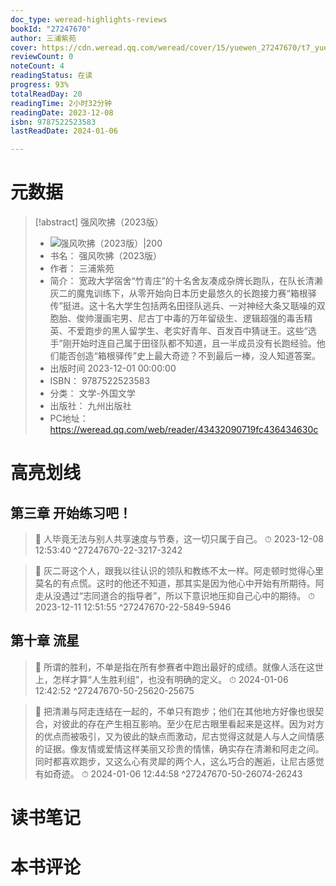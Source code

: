 ```yaml
---
doc_type: weread-highlights-reviews
bookId: "27247670"
author: 三浦紫苑
cover: https://cdn.weread.qq.com/weread/cover/15/yuewen_27247670/t7_yuewen_272476701703141170.jpg
reviewCount: 0
noteCount: 4
readingStatus: 在读
progress: 93%
totalReadDay: 20
readingTime: 2小时32分钟
readingDate: 2023-12-08
isbn: 9787522523583
lastReadDate: 2024-01-06

---
```

# 元数据
> [!abstract] 强风吹拂（2023版）
> - ![ 强风吹拂（2023版）|200](https://cdn.weread.qq.com/weread/cover/15/yuewen_27247670/t7_yuewen_272476701703141170.jpg)
> - 书名： 强风吹拂（2023版）
> - 作者： 三浦紫苑
> - 简介： 宽政大学宿舍“竹青庄”的十名舍友凑成杂牌长跑队，在队长清濑灰二的魔鬼训练下，从零开始向日本历史最悠久的长跑接力赛“箱根驿传”挺进。这十名大学生包括两名田径队逃兵、一对神经大条又聒噪的双胞胎、俊帅漫画宅男、尼古丁中毒的万年留级生、逻辑超强的毒舌精英、不爱跑步的黑人留学生、老实好青年、百发百中猜谜王。这些“选手”刚开始时连自己属于田径队都不知道，且一半成员没有长跑经验。他们能否创造“箱根驿传”史上最大奇迹？不到最后一棒，没人知道答案。
> - 出版时间 2023-12-01 00:00:00
> - ISBN： 9787522523583
> - 分类： 文学-外国文学
> - 出版社： 九州出版社
> - PC地址：https://weread.qq.com/web/reader/43432090719fc436434630c

# 高亮划线

## 第三章 开始练习吧！

> 📌 人毕竟无法与别人共享速度与节奏，这一切只属于自己。 
> ⏱ 2023-12-08 12:53:40 ^27247670-22-3217-3242

> 📌 灰二哥这个人，跟我以往认识的领队和教练不太一样。阿走顿时觉得心里莫名的有点慌。这时的他还不知道，那其实是因为他心中开始有所期待。阿走从没遇过“志同道合的指导者”，所以下意识地压抑自己心中的期待。 
> ⏱ 2023-12-11 12:51:55 ^27247670-22-5849-5946

## 第十章 流星

> 📌 所谓的胜利，不单是指在所有参赛者中跑出最好的成绩。就像人活在这世上，怎样才算“人生胜利组”，也没有明确的定义。 
> ⏱ 2024-01-06 12:42:52 ^27247670-50-25620-25675

> 📌 把清濑与阿走连结在一起的，不单只有跑步；他们在其他地方好像也很契合，对彼此的存在产生相互影响。至少在尼古眼里看起来是这样。因为对方的优点而被吸引，又为彼此的缺点而激动，尼古觉得这就是人与人之间情感的证据。像友情或爱情这样美丽又珍贵的情愫，确实存在清濑和阿走之间。同时都喜欢跑步，又这么心有灵犀的两个人，这么巧合的邂逅，让尼古感觉有如奇迹。 
> ⏱ 2024-01-06 12:44:58 ^27247670-50-26074-26243

# 读书笔记

# 本书评论
